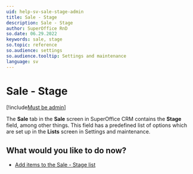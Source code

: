 ```yaml
---
uid: help-sv-sale-stage-admin
title: Sale - Stage
description: Sale - Stage
author: SuperOffice RnD
so.date: 06.29.2022
keywords: sale, stage
so.topic: reference
so.audience: settings
so.audience.tooltip: Settings and maintenance
language: sv
---
```


# Sale - Stage

[!include[Must be admin](../../../learn/includes/req-admin.md)]

The **Sale** tab in the **Sale** screen in SuperOffice CRM contains the **Stage** field, among other things. This field has a predefined list of options which are set up in the **Lists** screen in Settings and maintenance.

## What would you like to do now?

* [Add items to the Sale - Stage list][1]

<!-- Referenced links -->
[1]: ../../../admin/lists/learn/sale-stage.md

<!-- Referenced images -->

